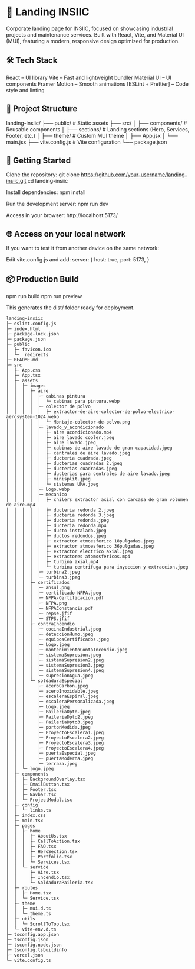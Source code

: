 # 🚀 Landing INSIIC
Corporate landing page for INSIIC, focused on showcasing industrial projects and maintenance services.
Built with React, Vite, and Material UI (MUI), featuring a modern, responsive design optimized for production.

## 🛠️ Tech Stack
React – UI library
Vite – Fast and lightweight bundler
Material UI – UI components
Framer Motion – Smooth animations
[ESLint + Prettier] – Code style and linting

## 📂 Project Structure
landing-insiic/ ├── public/ # Static assets ├── src/ │ ├── components/ # Reusable components │ ├── sections/ # Landing sections (Hero, Services, Footer, etc.) │ ├── theme/ # Custom MUI theme │ ├── App.jsx │ └── main.jsx ├── vite.config.js # Vite configuration └── package.json

## 🚀 Getting Started
Clone the repository: git clone https://github.com/your-username/landing-insiic.git cd landing-insiic

Install dependencies: npm install

Run the development server: npm run dev

Access in your browser: http://localhost:5173/

## 🌐 Access on your local network
If you want to test it from another device on the same network:

Edit vite.config.js and add: server: { host: true, port: 5173, }

## 📦 Production Build
npm run build npm run preview

This generates the dist/ folder ready for deployment.

```
landing-insiic
├─ eslint.config.js
├─ index.html
├─ package-lock.json
├─ package.json
├─ public
│  ├─ favicon.ico
│  └─ _redirects
├─ README.md
├─ src
│  ├─ App.css
│  ├─ App.tsx
│  ├─ assets
│  │  ├─ images
│  │  │  ├─ aire
│  │  │  │  ├─ cabinas pintura
│  │  │  │  │  └─ cabinas para pintura.webp
│  │  │  │  ├─ colector de polvo
│  │  │  │  │  ├─ extractor-de-aire-colector-de-polvo-electrico-aerosystem-1024.webp
│  │  │  │  │  └─ Montaje-colector-de-polvo.png
│  │  │  │  ├─ lavado_y_acondicionado
│  │  │  │  │  ├─ aire acondicionado.mp4
│  │  │  │  │  ├─ aire lavado cooler.jpeg
│  │  │  │  │  ├─ aire lavado.jpeg
│  │  │  │  │  ├─ cabinas de aire lavado de gran capacidad.jpeg
│  │  │  │  │  ├─ centrales de aire lavado.jpeg
│  │  │  │  │  ├─ ducteria cuadrada.jpeg
│  │  │  │  │  ├─ ducterias cuadradas 2.jpeg
│  │  │  │  │  ├─ ducterias cuadradas.jpeg
│  │  │  │  │  ├─ ducterias para centrales de aire lavado.jpeg
│  │  │  │  │  ├─ minisplit.jpeg
│  │  │  │  │  └─ sistemas UMA.jpeg
│  │  │  │  ├─ Logo.webp
│  │  │  │  ├─ mecanico
│  │  │  │  │  ├─ chilers extractor axial con carcasa de gran volumen de aire.mp4
│  │  │  │  │  ├─ ducteria redonda 2.jpeg
│  │  │  │  │  ├─ ducteria redonda 3.jpeg
│  │  │  │  │  ├─ ducteria redonda.jpeg
│  │  │  │  │  ├─ ducteria redonda.mp4
│  │  │  │  │  ├─ ducto instalado.jpeg
│  │  │  │  │  ├─ ductos redondos.jpeg
│  │  │  │  │  ├─ extractor atmoesferico 18pulgadas.jpeg
│  │  │  │  │  ├─ extractor atmoesferico 36pulgadas.jpeg
│  │  │  │  │  ├─ extractor electrico axial.jpeg
│  │  │  │  │  ├─ extractores atomosfericos.mp4
│  │  │  │  │  ├─ turbina axial.mp4
│  │  │  │  │  └─ turbina centrifuga para inyeccion y extraccion.jpeg
│  │  │  │  ├─ turbina2.jpeg
│  │  │  │  └─ turbina3.jpeg
│  │  │  ├─ certificados
│  │  │  │  ├─ ansul.png
│  │  │  │  ├─ certificado NFPA.jpeg
│  │  │  │  ├─ NFPA-Certificacion.pdf
│  │  │  │  ├─ NFPA.png
│  │  │  │  ├─ NFPAConstancia.pdf
│  │  │  │  ├─ repse.jfif
│  │  │  │  └─ STPS.jfif
│  │  │  ├─ contraIncendio
│  │  │  │  ├─ cocinaIndustrial.jpeg
│  │  │  │  ├─ deteccionHumo.jpeg
│  │  │  │  ├─ equiposCertificados.jpeg
│  │  │  │  ├─ Logo.jpeg
│  │  │  │  ├─ mantenimientoContaIncendio.jpeg
│  │  │  │  ├─ sistemaSupresion.jpeg
│  │  │  │  ├─ sistemaSupresion2.jpeg
│  │  │  │  ├─ sistemaSupresion3.jpeg
│  │  │  │  ├─ sistemaSupresion4.jpeg
│  │  │  │  └─ supresionAgua.jpeg
│  │  │  └─ soldaduraEspecial
│  │  │     ├─ aceroCarbon.jpeg
│  │  │     ├─ aceroInoxidable.jpeg
│  │  │     ├─ escaleraEspiral.jpeg
│  │  │     ├─ escaleraPersonalizada.jpeg
│  │  │     ├─ Logo.jpeg
│  │  │     ├─ PaileriaDpto.jpeg
│  │  │     ├─ PaileriaDpto2.jpeg
│  │  │     ├─ PaileriaDpto3.jpeg
│  │  │     ├─ portonMedida.jpeg
│  │  │     ├─ ProyectoEscalera1.jpeg
│  │  │     ├─ ProyectoEscalera2.jpeg
│  │  │     ├─ ProyectoEscalera3.jpeg
│  │  │     ├─ ProyectoEscalera4.jpeg
│  │  │     ├─ puertaEspecial.jpeg
│  │  │     ├─ puertaModerna.jpeg
│  │  │     └─ terraza.jpeg
│  │  └─ logo.jpeg
│  ├─ components
│  │  ├─ BackgroundOverlay.tsx
│  │  ├─ EmailButton.tsx
│  │  ├─ Footer.tsx
│  │  ├─ Navbar.tsx
│  │  └─ ProjectModal.tsx
│  ├─ config
│  │  └─ links.ts
│  ├─ index.css
│  ├─ main.tsx
│  ├─ pages
│  │  ├─ home
│  │  │  ├─ AboutUs.tsx
│  │  │  ├─ CallToAction.tsx
│  │  │  ├─ FAQ.tsx
│  │  │  ├─ HeroSection.tsx
│  │  │  ├─ Portfolio.tsx
│  │  │  └─ Services.tsx
│  │  └─ service
│  │     ├─ Aire.tsx
│  │     ├─ Incendio.tsx
│  │     └─ SoldaduraPaileria.tsx
│  ├─ routes
│  │  ├─ Home.tsx
│  │  └─ Service.tsx
│  ├─ theme
│  │  ├─ mui.d.ts
│  │  └─ theme.ts
│  ├─ utils
│  │  └─ ScrollToTop.tsx
│  └─ vite-env.d.ts
├─ tsconfig.app.json
├─ tsconfig.json
├─ tsconfig.node.json
├─ tsconfig.tsbuildinfo
├─ vercel.json
└─ vite.config.ts

```